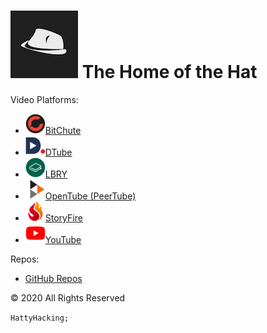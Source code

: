 
# ![](./hatt.jpg) The Home of the Hat

Video Platforms:

- ![](./img/bitChute.png)[BitChute](https://www.bitchute.com/channel/9D5nFuVO6R2X/)
- ![](./img/dTube.png)[DTube](https://d.tube/#!/c/hattyhacker00)
- ![](./img/lbry.png)[LBRY](https://lbry.tv/@HattyHacker:f)
- ![](./img/peerTube.png)[OpenTube (PeerTube)](https://open.tube/video-channels/hatty_hacker)
- ![](./img/storyFire.png)[StoryFire](https://lbry.tv/@HattyHacker:f)
- ![](./img/youTube.png)[YouTube](https://www.youtube.com/channel/UClfSAhvbpNulpVjyr3ecGaQ)

Repos:

- [GitHub Repos](https://github.com/hattyhacker)


&copy; 2020 All Rights Reserved

`HattyHacking;`

<link type="text/css" rel="stylesheet" href="main.css">
